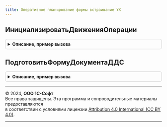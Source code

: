```yaml
---
title: Оперативное планирование формы встраивание УХ
---
```



## ИнициализироватьДвиженияОперации
<details style="margin: 1em 0; padding: 0.5em; border: 1px solid #ccc; border-radius: 6px;">

<summary style="font-weight: bold; cursor: pointer;">Описание, пример вызова</summary>

```bsl

Процедура ИнициализироватьДвиженияОперации(ТабличнаяЧасть, Знач ВидБюджета, Знач ДобавлятьНовуюСтроку = Истина) Экспорт
```

Пример вызова
```bsl
ОперативноеПланированиеФормыВстраиваниеУХ.ИнициализироватьДвиженияОперации(ТабличнаяЧасть, ВидБюджета, ДобавлятьНовуюСтроку);
```
</details>

## ПодготовитьФормуДокументаДДС
<details style="margin: 1em 0; padding: 0.5em; border: 1px solid #ccc; border-radius: 6px;">

<summary style="font-weight: bold; cursor: pointer;">Описание, пример вызова</summary>

```bsl

Процедура ПодготовитьФормуДокументаДДС(Форма) Экспорт
```

Пример вызова
```bsl
ОперативноеПланированиеФормыВстраиваниеУХ.ПодготовитьФормуДокументаДДС(Форма) 
```
</details>

---

© 2024, **ООО 1С-Софт**  
Все права защищены. Эта программа и сопроводительные материалы предоставляются  
в соответствии с условиями лицензии [Attribution 4.0 International (CC BY 4.0)](https://creativecommons.org/licenses/by/4.0/legalcode).

---
